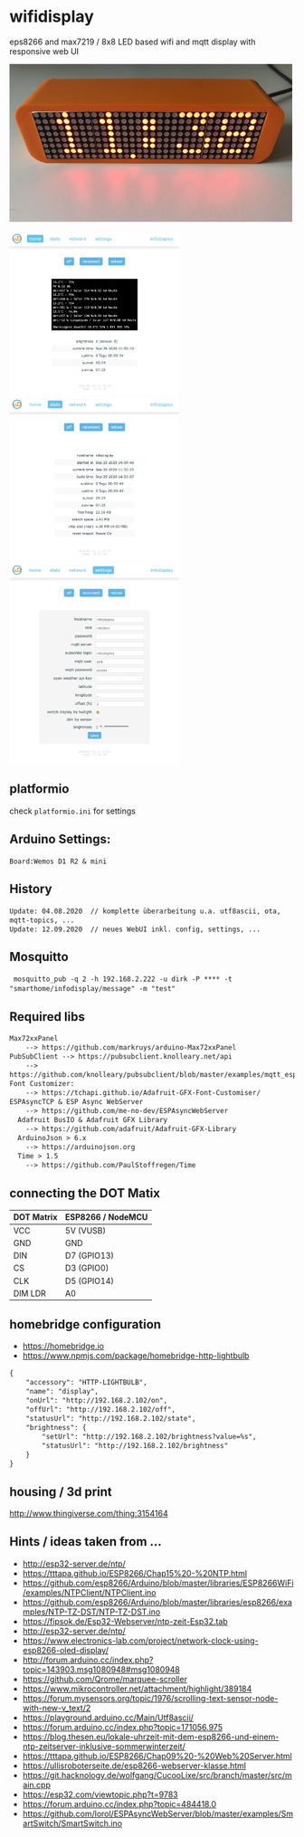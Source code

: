 # wifidisplay
eps8266 and max7219 / 8x8 LED based wifi and mqtt display with responsive web UI 

<img src="wifidisplay.jpg" width="500">    

<img src="img/ui_home.png" width="300"><img src="img/ui_stats.png" width="300"><img src="img/ui_settings.png" width="300">

## platformio
  check `platformio.ini`  for settings

## Arduino Settings:
    Board:Wemos D1 R2 & mini

## History
    Update: 04.08.2020	// komplette überarbeitung u.a. utf8ascii, ota, mqtt-topics, ...
    Update: 12.09.2020	// neues WebUI inkl. config, settings, ...

## Mosquitto
   ` mosquitto_pub -q 2 -h 192.168.2.222 -u dirk -P **** -t "smarthome/infodisplay/message" -m "test"`

## Required libs
    Max72xxPanel
        --> https://github.com/markruys/arduino-Max72xxPanel
    PubSubClient --> https://pubsubclient.knolleary.net/api
        --> https://github.com/knolleary/pubsubclient/blob/master/examples/mqtt_esp8266/mqtt_esp8266.ino
    Font Customizer:
        --> https://tchapi.github.io/Adafruit-GFX-Font-Customiser/
    ESPAsyncTCP & ESP Async WebServer
        --> https://github.com/me-no-dev/ESPAsyncWebServer
	  Adafruit BusIO & Adafruit GFX Library 
        --> https://github.com/adafruit/Adafruit-GFX-Library
	  ArduinoJson > 6.x
        --> https://arduinojson.org
	  Time > 1.5
        --> https://github.com/PaulStoffregen/Time    

## connecting the DOT Matix

| DOT Matrix | ESP8266 / NodeMCU | 
| ---- |  ----- | 
| VCC    |            5V (VUSB) | 
| GND      |          GND | 
| DIN        |        D7 (GPIO13) | 
| CS           |      D3 (GPIO0) |  
| CLK            |    D5 (GPIO14) | 
| DIM LDR          |  A0 | 

## homebridge configuration
* https://homebridge.io
* https://www.npmjs.com/package/homebridge-http-lightbulb 

```	
{
	"accessory": "HTTP-LIGHTBULB",
	"name": "display",
	"onUrl": "http://192.168.2.102/on",
	"offUrl": "http://192.168.2.102/off",
	"statusUrl": "http://192.168.2.102/state",
	"brightness": {
		"setUrl": "http://192.168.2.102/brightness?value=%s",
		"statusUrl": "http://192.168.2.102/brightness"
	}
}
```    

## housing / 3d print

http://www.thingiverse.com/thing:3154164

## Hints / ideas taken from ...
*   http://esp32-server.de/ntp/
*   https://tttapa.github.io/ESP8266/Chap15%20-%20NTP.html
*   https://github.com/esp8266/Arduino/blob/master/libraries/ESP8266WiFi/examples/NTPClient/NTPClient.ino
*   https://github.com/esp8266/Arduino/blob/master/libraries/esp8266/examples/NTP-TZ-DST/NTP-TZ-DST.ino
*   https://fipsok.de/Esp32-Webserver/ntp-zeit-Esp32.tab
*   http://esp32-server.de/ntp/
*   https://www.electronics-lab.com/project/network-clock-using-esp8266-oled-display/
*   http://forum.arduino.cc/index.php?topic=143903.msg1080948#msg1080948
*   https://github.com/Qrome/marquee-scroller
*   https://www.mikrocontroller.net/attachment/highlight/389184
*   https://forum.mysensors.org/topic/1976/scrolling-text-sensor-node-with-new-v_text/2
*   https://playground.arduino.cc/Main/Utf8ascii/ 
*   https://forum.arduino.cc/index.php?topic=171056.975
*   https://blog.thesen.eu/lokale-uhrzeit-mit-dem-esp8266-und-einem-ntp-zeitserver-inklusive-sommerwinterzeit/
*   https://tttapa.github.io/ESP8266/Chap09%20-%20Web%20Server.html
*   https://ullisroboterseite.de/esp8266-webserver-klasse.html
*   https://git.hacknology.de/wolfgang/CucooLixe/src/branch/master/src/main.cpp
*   https://esp32.com/viewtopic.php?t=9783
*   https://forum.arduino.cc/index.php?topic=484418.0
*   https://github.com/lorol/ESPAsyncWebServer/blob/master/examples/SmartSwitch/SmartSwitch.ino

